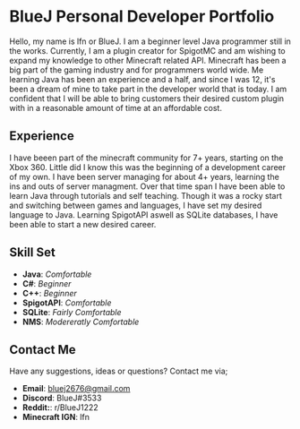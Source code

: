 # BlueJ Personal Developer Portfolio

Hello, my name is lfn or BlueJ. I am a beginner level Java programmer still in the works. Currently, I am a plugin creator for SpigotMC and am wishing to expand my knowledge to other Minecraft related API. Minecraft has been a big part of the gaming industry and for programmers world wide. Me learning Java has been an experience and a half, and since I was 12, it's been a dream of mine to take part in the developer world that is today. I am confident that I will be able to bring customers their desired custom plugin with in a reasonable amount of time at an affordable cost.

## Experience
I have beeen part of the minecraft community for 7+ years, starting on the Xbox 360. Little did I know this was the beginning of a development career of my own. I have been server managing for about 4+ years, learning the ins and outs of server managment. Over that time span I have been able to learn Java through tutorials and self teaching. Though it was a rocky start and switching between games and languages, I have set my desired language to Java. Learning SpigotAPI aswell as SQLite databases, I have been able to start a new desired career.

## Skill Set
- **Java**: _Comfortable_
- **C#**: _Beginner_
- **C++**: _Beginner_
- **SpigotAPI**: _Comfortable_
- **SQLite**: _Fairly Comfortable_
- **NMS**: _Modereratly Comfortable_

## Contact Me
Have any suggestions, ideas or questions? Contact me via;
- **Email**: bluej2676@gmail.com
- **Discord**: BlueJ#3533
- **Reddit:**: r/BlueJ1222
- **Minecraft IGN**: lfn
